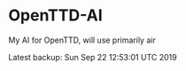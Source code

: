 # OpenTTD-AI
My AI for OpenTTD, will use primarily air

Latest backup: Sun Sep 22 12:53:01 UTC 2019
